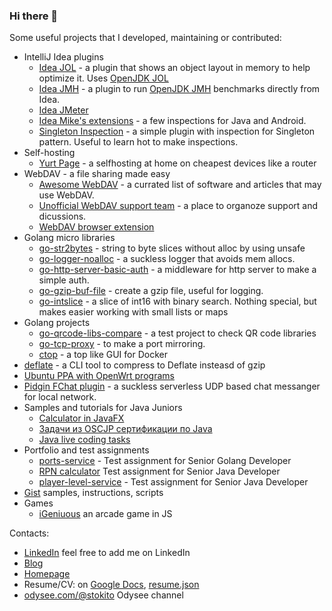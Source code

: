 ### Hi there 👋

Some useful projects that I developed, maintaining or contributed:

* IntelliJ Idea plugins
  * [Idea JOL](https://github.com/stokito/IdeaJol) - a plugin that shows an object layout in memory to help optimize it. Uses [OpenJDK JOL](https://github.com/openjdk/jol)
  * [Idea JMH](https://github.com/artyushov/idea-jmh-plugin) - a plugin to run [OpenJDK JMH](https://github.com/openjdk/jmh) benchmarks directly from Idea.
  * [Idea JMeter](https://github.com/ponomandr/jmeter-idea-plugin)
  * [Idea Mike's extensions](https://github.com/Miha-x64/Mikes_IDEA_extensions) - a few inspections for Java and Android.
  * [Singleton Inspection](https://github.com/stokito/IdeaSingletonInspection) - a simple plugin with inspection for Singleton pattern. Useful to learn hot to make inspections.
* Self-hosting
  * [Yurt Page](https://github.com/yurt-page/docs) - a selfhosting at home on cheapest devices like a router
* WebDAV - a file sharing made easy
  * [Awesome WebDAV](https://github.com/stokito/awesome-webdav) - a currated list of software and articles that may use WebDAV.
  * [Unofficial WebDAV support team](https://github.com/WebDAVDevs) - a place to organoze support and dicussions.
  * [WebDAV browser extension](https://github.com/WebDAVDevs/webdav-browser-extension)
* Golang micro libraries
  * [go-str2bytes](https://github.com/stokito/go-str2bytes) - string to byte slices without alloc by using unsafe 
  * [go-logger-noalloc](https://github.com/stokito/go-logger-noalloc) - a suckless logger that avoids mem allocs.
  * [go-http-server-basic-auth](https://github.com/stokito/go-http-server-basic-auth) - a middleware for http server to make a simple auth.
  * [go-gzip-buf-file](https://github.com/stokito/go-gzip-buf-file) - create a gzip file, useful for logging.
  * [go-intslice](https://github.com/stokito/go-intslice) - a slice of int16 with binary search. Nothing special, but makes easier working with small lists or maps
* Golang projects
  * [go-qrcode-libs-compare](https://github.com/stokito/go-qrcode-libs-compare) - a test project to check QR code libraries
  * [go-tcp-proxy](https://github.com/stokito/go-tcp-proxy) - to make a port mirroring.
  * [ctop](https://github.com/bcicen/ctop) - a top like GUI for Docker
* [deflate](https://github.com/stokito/deflate) - a CLI tool to compress to Deflate insteasd of gzip
* [Ubuntu PPA with OpenWrt programs](https://github.com/stokito/openwrt-ubuntu)
* [Pidgin FChat plugin](https://github.com/stokito/pidgin-fchat) - a suckless serverless UDP based chat messanger for local network.
* Samples and tutorials for Java Juniors
  * [Calculator in JavaFX](https://github.com/stokito/javafx-calculator)
  * [Задачи из OSCJP сертификации по Java](https://github.com/stokito/OCPJP)
  * [Java live coding tasks](https://github.com/stokito/java-live-coding-tasks)
* Portfolio and test assignments
  * [ports-service](https://github.com/stokito/ports-service) - Test assignment for Senior Golang Developer
  * [RPN calculator](https://github.com/stokito/rpn-calc) Test assignment for Senior Java Developer
  * [player-level-service](https://github.com/stokito/player-level-service) - Test assignment for Senior 
Java Developer
* [Gist](https://gist.github.com/stokito) samples, instructions, scripts
* Games
  * [iGeniuous](https://github.com/stokito/iGeniuous) an arcade game in JS

Contacts:
* [LinkedIn](https://www.linkedin.com/in/stokito/) feel free to add me on LinkedIn
* [Blog](https://stokito.wordpress.com/)
* [Homepage](https://stokito.com/)
* Resume/CV: on [Google Docs](https://docs.google.com/document/d/1k_NF7c_9jinoF8_UX6MZNlNWnGJAb7-kBT9omMOz6qc/), [resume.json](https://registry.jsonresume.org/stokito)
* [odysee.com/@stokito](https://odysee.com/@stokito) Odysee channel
